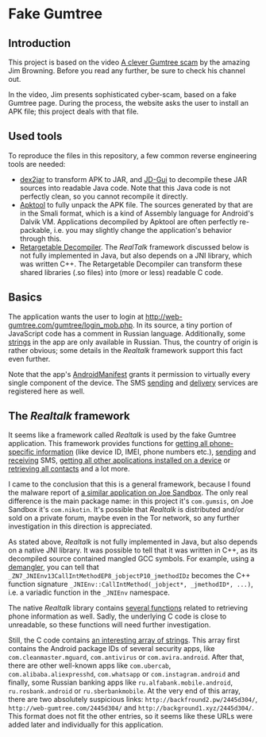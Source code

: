 
# Fake Gumtree

## Introduction
This project is based on the video [A clever Gumtree scam](https://www.youtube.com/watch?v=i-Rl1WLMCE8) by the amazing Jim Browning. Before you read any further, be sure to check his channel out.

In the video, Jim presents sophisticated cyber-scam, based on a fake Gumtree page. During the process, the website asks the user to install an APK file; this project deals with that file.

## Used tools
To reproduce the files in this repository, a few common reverse engineering tools are needed:
- [dex2jar](https://github.com/pxb1988/dex2jar) to transform APK to JAR, and [JD-Gui](http://jd.benow.ca/) to decompile these JAR sources into readable Java code. Note that this Java code is not perfectly clean, so you cannot recompile it directly.
- [Apktool](https://ibotpeaches.github.io/Apktool/) to fully unpack the APK file. The sources generated by that are in the Smali format, which is a kind of Assembly language for Android's Dalvik VM. Applications decompiled by Apktool are often perfectly re-packable, i.e. you may slightly change the application's behavior through this.
- [Retargetable Decompiler](https://retdec.com/). The _RealTalk_ framework discussed below is not fully implemented in Java, but also depends on a JNI library, which was written C++. The Retargetable Decompiler can transform these shared libraries (.so files) into (more or less) readable C code.

## Basics
The application wants the user to login at http://web-gumtree.com/gumtree/login_mob.php. In its source, a tiny portion of JavaScript code has a comment in Russian language. Additionally, some [strings](/res/values/strings.xml) in the app are only available in Russian. Thus, the country of origin is rather obvious; some details in the _Realtalk_ framework support this fact even further.

Note that the app's [AndroidManifest](/src/AndroidManifest.xml#L2) grants it permission to virtually every single component of the device. The SMS [sending](/src/AndroidManifest.xml#L56) and [delivery](/src/AndroidManifest.xml#L72) services are registered here as well.

## The _Realtalk_ framework
It seems like a framework called _Realtalk_ is used by the fake Gumtree application. This framework provides functions for [getting all phone-specific information](/src/com/gumsis/checktls/CmndTls.java#L164) (like device ID, IMEI, phone numbers etc.), [sending](/src/com/gumsis/checktls/MsTls.java#L29) and [receiving](/src/com/gumsis/mess/service/receiver/SmsReceiver.java#L70) SMS, [getting all other applications installed on a device](/src/com/gumsis/checktls/CmndTls.java#L92) or [retrieving all contacts](/src/com/gumsis/checktls/CmndTls.java#L110) and a lot more.

I came to the conclusion that this is a general framework, because I found the malware report of [a similar application on Joe Sandbox](https://www.joesandbox.com/analysis/60843/0/html). The only real difference is the main package name: in this project it's `com.gumsis`, on Joe Sandbox it's `com.nikotin`. It's possible that _Realtalk_ is distributed and/or sold on a private forum, maybe even in the Tor network, so any further investigation in this direction is appreciated.

As stated above, _Realtalk_ is not fully implemented in Java, but also depends on a native JNI library. It was possible to tell that it was written in C++, as its decompiled source contained mangled GCC symbols. For example, using a [demangler](https://demangler.com/), you can tell that `_ZN7_JNIEnv13CallIntMethodEP8_jobjectP10_jmethodIDz` becomes the C++ function signature `_JNIEnv::CallIntMethod(_jobject*, _jmethodID*, ...)`, i.e. a variadic function in the `_JNIEnv` namespace.

The native _Realtalk_ library contains [several functions](/lib/armeabi-v7a/librealtalk-jni.so.c#L123) related to retrieving phone information as well. Sadly, the underlying C code is close to unreadable, so these functions will need further investigation.

Still, the C code contains [an interesting array of strings](/lib/armeabi-v7a/librealtalk-jni.so.c#L199). This array first contains the Android package IDs of several security apps, like `com.cleanmaster.mguard`, `com.antivirus` or `com.avira.android`. After that, there are other well-known apps like `com.ubercab`, `com.alibaba.aliexpresshd`, `com.whatsapp` or `com.instagram.android` and finally, some Russian banking apps like `ru.alfabank.mobile.android`, `ru.rosbank.android` or `ru.sberbankmobile`. At the very end of this array, there are two absolutely suspicious links: `http://backfround2.pw/2445d304/`, `http://web-gumtree.com/2445d304/` and `http://background1.xyz/2445d304/`. This format does not fit the other entries, so it seems like these URLs were added later and individually for this application.

